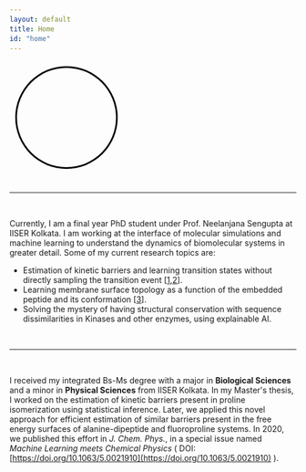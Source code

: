 ```yaml
---
layout: default
title: Home
id: "home"
---
```


<head>
<link rel="preload" href="/assets/face_on.jpg" as="image">
<link rel="preload" href="/assets/face_off.jpg" as="image">
<link rel="preload" href="/assets/SciMode.png" as="image">
<link rel="preload" href="/assets/ArtMode.png" as="image">
</head>

<body>
<div style="display: none;">
    <img src="/assets/face_off.jpg" alt="Preload Off Mode">
    <img src="/assets/ArtMode.png" alt="Preload Art Mode">
</div>
</body>



<!--
<div style="display: flex; align-items: center;">
    <img src="PallabDutta_Photo.jpg" alt="Your Photo" style="width:150px; border-radius: 50%; margin-right: 20px;">
    <div>
        <p style="text-align: justify;">
        🙏 Namaskar, this is Pallab Dutta! <br>
        👀 I’m a research scholar at IISER Kolkata, exploring the interface of computational chemistry and AI. 
        </p>
    </div>
</div>
-->

<div class="toggle-container">
    <div id="toggle-track">
        <div id="toggle-knob"></div>
    </div>
</div>

<br/>

<!--
<style>

.toggle-container {
    display: flex;
    justify-content: center;
    margin: 20px;
}

#toggle-track {
    width: 300px;
    height: 100px;
    background: url('/assets/SciMode.png') center/cover;
    border-radius: 50px;
    position: relative;
    transition: background 0.5s ease-in-out;
}

#toggle-knob {
    width: 90px;
    height: 90px;
    border-radius: 50%;
    background: url('/assets/face_on.jpg') center/cover;
    position: absolute;
    top: 5px;
    left: 5px;
    transition: transform 0.5s ease-in-out, background 0.5s ease-in-out;
}

</style>
-->

<style>
    
.toggle-container {
    display: flex;
    justify-content: center;
    /*margin: 5vh 0;*/
    width: 100%;
}

#toggle-track {
    width: 90vw; /* 90% of screen width */
    height: calc(90vw / 3); /* Height is 1/3 of width */
    max-width: 600px; /* Prevents excessive size on large screens */
    max-height: 200px; /* Corresponding max height */
    background: url('/assets/SciMode.png') center/cover;
    border-radius: calc(90vw / 6); /* Half of height to ensure perfect roundness */
    position: relative;
    transition: background 0.5s ease-in-out;
    z-index: 1;
}

#toggle-knob {
    width: calc(90vw / 3.5); /* Reduce size slightly */
    height: calc(90vw / 3.5); /* Keep it a circle */
    max-width: 180px; /* Adjust max width */
    max-height: 180px;
    border-radius: 50%;
    background: url('/assets/face_on.jpg') center/cover;
    position: absolute;
    top: 50%;
    left: 2%;
    box-shadow: inset 0 0 0 3px black;
    transform: translateY(-50%); /* Center vertically */
    transition: transform 0.5s ease-in-out, background 0.5s ease-in-out;
    z-index: 2;
}

.site-nav {
    position: absolute;
    top: 9px;
    right: 15px;
    background-color: unset;
    border: unset;
    border-radius: 5px;
    text-align: right;
}

.site-nav input ~ .trigger {
    clear: both;
    display: none;
    position: relative;
    background-color: beige;
    border: 2px solid black;
    z-index: 25;
    border-bottom-left-radius: 90px;
    overflow: hidden;
}

</style>

<script src="/assets/toggle.js"></script>
---

<br/>

Currently, I am a final year PhD student under Prof. Neelanjana Sengupta at IISER Kolkata. I am working at the interface of molecular simulations and machine learning to understand the dynamics of biomolecular systems in greater detail. Some of my current research topics are:
- Estimation of kinetic barriers and learning transition states without directly sampling the transition event [[1](https://doi.org/10.1002/cphc.202200595),[2](https://doi.org/10.1016/j.bpj.2023.02.010)].
- Learning membrane surface topology as a function of the embedded peptide and its conformation [[3](https://doi.org/10.1063/5.0250082)]. 
- Solving the mystery of having structural conservation with sequence dissimilarities in Kinases and other enzymes, using explainable AI.  

<br/>

---

<br/>

I received my integrated Bs-Ms degree with a major in **Biological Sciences** and a minor in **Physical Sciences** from IISER Kolkata. In my Master's thesis, I worked on the estimation of kinetic barriers present in proline isomerization using statistical inference. Later, we applied this novel approach for efficient estimation of similar barriers present in the free energy surfaces of alanine-dipeptide and fluoroproline systems. In 2020, we published this effort in *J. Chem. Phys.*, in a special issue named *Machine Learning meets Chemical Physics* ( DOI: [https://doi.org/10.1063/5.0021910](https://doi.org/10.1063/5.0021910) ).

<style>
  .site-footer {
    display: none;
  }
</style>
